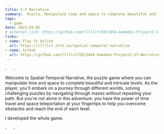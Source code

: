 ```yaml
---
title: S-T Narrative
summary:  Puzzle, Manipulate time and space to complete beautiful and intricate levels. 
tags:
  - game
date: 2023-03-01
# external_link: https://github.com/lllllcf/EECS494-GameDev-Project2-ST-Narrative
links:
- name: Play It Online
  url: https://lllllcf.itch.io/spatial-temporal-narrative
- name: Github
  url: https://github.com/lllllcf/EECS494-GameDev-Project2-ST-Narrative
---
```


<img src="https://lllllcf.github.io/src/p2c1.png" style="zoom:25%;" /> &nbsp; &nbsp; &nbsp;<img src="https://lllllcf.github.io/src/p2c2.png" style="zoom:25%;" />

Welcome to Spatial-Temporal Narrative, the puzzle game where you can manipulate time and space to complete beautiful and intricate levels. As the player, you'll embark on a journey through different worlds, solving challenging puzzles by navigating through mazes without repeating your path. But you're not alone in this adventure: you have the power of time travel and space teleportation at your fingertips to help you overcome obstacles and reach the end of each level.

I developed the whole game.

<img src="https://lllllcf.github.io/src/p2g1.png" style="zoom:25%;" /> &nbsp; &nbsp; &nbsp;<img src="https://lllllcf.github.io/src/p2g2.png" style="zoom:25%;" />


